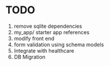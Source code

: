 # TODO

1. remove sqlite dependencies
2. my_app/ starter app references
3. modify front end
4. form validation using schema models
5. Integrate with healthcare
6. DB Migration
